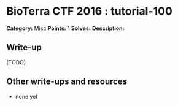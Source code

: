 # BioTerra CTF 2016 : tutorial-100

**Category:** Misc
**Points:** 1
**Solves:** 
**Description:**



## Write-up

(TODO)

## Other write-ups and resources

* none yet
